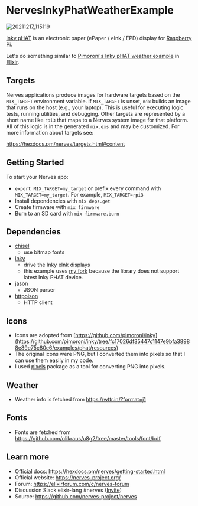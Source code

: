 # NervesInkyPhatWeatherExample

![20211217_115119](https://user-images.githubusercontent.com/7563926/146623097-445833c7-a37a-44f1-a893-3a83a6337328.jpg)

[Inky pHAT](https://shop.pimoroni.com/products/inky-phat) is an electronic paper (ePaper / eInk / EPD) display for [Raspberry Pi](https://www.raspberrypi.org/).

Let's do something similar to [Pimoroni's Inky pHAT weather example](https://learn.pimoroni.com/article/getting-started-with-inky-phat#weather-example) in [Elixir](https://elixir-lang.org/).



## Targets

Nerves applications produce images for hardware targets based on the
`MIX_TARGET` environment variable. If `MIX_TARGET` is unset, `mix` builds an
image that runs on the host (e.g., your laptop). This is useful for executing
logic tests, running utilities, and debugging. Other targets are represented by
a short name like `rpi3` that maps to a Nerves system image for that platform.
All of this logic is in the generated `mix.exs` and may be customized. For more
information about targets see:

https://hexdocs.pm/nerves/targets.html#content

## Getting Started

To start your Nerves app:
  * `export MIX_TARGET=my_target` or prefix every command with
    `MIX_TARGET=my_target`. For example, `MIX_TARGET=rpi3`
  * Install dependencies with `mix deps.get`
  * Create firmware with `mix firmware`
  * Burn to an SD card with `mix firmware.burn`

## Dependencies

- [chisel](https://hex.pm/packages/chisel)
  - use bitmap fonts
- [inky](https://hex.pm/packages/inky)
  - drive the Inky eInk displays
  - this example uses [my fork](https://github.com/mnishiguchi/inky/tree/mnishiguchi/ssd1608) because the library does not support latest Inky PHAT device.
- [jason](https://hex.pm/packages/jason)
  - JSON parser
- [httpoison](https://hex.pm/packages/httpoison)
  - HTTP client

## Icons

- Icons are adopted from [https://github.com/pimoroni/inky](https://github.com/pimoroni/inky/tree/fc17026df35447c1147e9bfa38988e89e75c80e6/examples/phat/resources)
- The original icons were PNG, but I converted them into pixels so that I can use them easily in my code.
- I used [pixels](https://hex.pm/packages/pixels) package as a tool for converting PNG into pixels.
## Weather

- Weather info is fetched from https://wttr.in/?format=j1

## Fonts

- Fonts are fetched from https://github.com/olikraus/u8g2/tree/master/tools/font/bdf

## Learn more

  * Official docs: https://hexdocs.pm/nerves/getting-started.html
  * Official website: https://nerves-project.org/
  * Forum: https://elixirforum.com/c/nerves-forum
  * Discussion Slack elixir-lang #nerves ([Invite](https://elixir-slackin.herokuapp.com/))
  * Source: https://github.com/nerves-project/nerves
